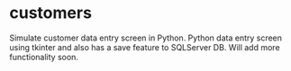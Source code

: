 # customers
Simulate customer data entry screen in Python.
Python data entry screen using tkinter and also has a save feature to SQLServer DB. 
Will add more functionality soon.
